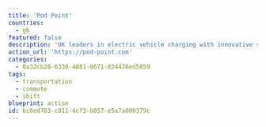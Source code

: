 ```yaml
---
title: 'Pod Point'
countries:
  - gb
featured: false
description: 'UK leaders in electric vehicle charging with innovative solutions for homes, workplaces and commercial organizations.'
action_url: 'https://pod-point.com'
categories:
  - 0a32cb28-6330-4881-8671-824476ed5859
tags:
  - transportation
  - commute
  - shift
blueprint: action
id: bc6ed783-c811-4cf3-b857-e5a7a000379c
---
```


